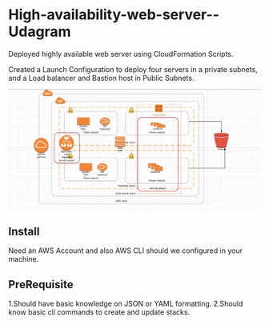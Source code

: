 # High-availability-web-server--Udagram

Deployed highly available web server using CloudFormation Scripts. 

Created a Launch Configuration to deploy four servers in a private subnets, and a Load balancer and Bastion host in Public Subnets.

![Screenshot](LucidChart.png)


## Install
Need an AWS Account and also AWS CLI should we configured in your machine.

## PreRequisite
1.Should have basic knowledge on JSON or YAML formatting.
2.Should know basic cli commands to create and update stacks.

